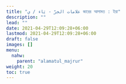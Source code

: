 ```yaml
---
title: "علامات الجرّ - يَاء / ي জারের আলামত : ইয়া"
description: ""
lead: ""
date: 2021-04-29T12:09:28+06:00
lastmod: 2021-04-29T12:09:28+06:00
draft: false
images: []
menu: 
  nahw:
    parent: "alamatul_majrur"
weight: 20
toc: true
---
```



